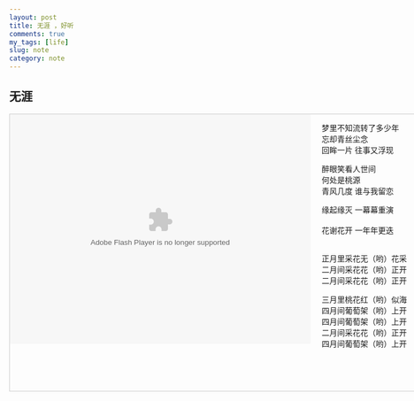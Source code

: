 ```yaml
---
layout: post
title: 无涯 ，好听
comments: true
my_tags: [life]
slug: note
category: note
---
```



## 无涯



<head>
<style type="text/css">
div{margin:0;padding:0}
#container{width:800px;height:500px;border:1px solid #ccc;}
#container .box1{width:544px;height:415px;float:left}
#container .box2{margin-left:20px;width:180px;height:415px;float:left;font:10}
</style>
</head>
<body>
<div id="container">
<div class="box1">

<embed height="415" width="544" quality="high" allowfullscreen="true" type="application/x-shockwave-flash" src="//static.hdslb.com/miniloader.swf" flashvars="aid=16193378&page=1" pluginspage="//www.adobe.com/shockwave/download/download.cgi?P1_Prod_Version=ShockwaveFlash">

</div>
<div class="box2">

梦里不知流转了多少年 <br>
忘却青丝尘念 <br>
回眸一片 往事又浮现 <br>
 
醉眼笑看人世间 <br>
何处是桃源 <br>
青风几度 谁与我留恋 <br>
 
缘起缘灭 一幕幕重演 <br><br>
花谢花开 一年年更迭<br><br>
 
正月里采花无（哟）花采<br>
二月间采花花（哟）正开<br>
二月间采花花（哟）正开<br>
 
三月里桃花红（哟）似海<br>
四月间葡萄架（哟）上开<br>
四月间葡萄架（哟）上开<br>
二月间采花花（哟）正开<br>
四月间葡萄架（哟）上开<br>


</div>
</div>
